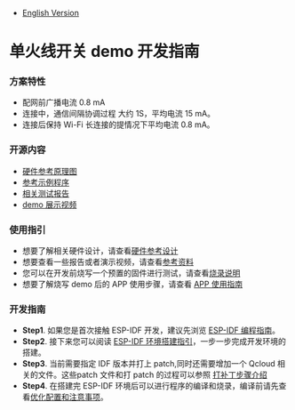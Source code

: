 - [English Version](./README.md)
# 单火线开关 demo 开发指南

### 方案特性

- 配网前广播电流 0.8 mA
- 连接中，通信间隔协调过程 大约 1S，平均电流 15 mA。
- 连接后保持 Wi-Fi 长连接的提情况下平均电流 0.8 mA。

### 开源内容

- [硬件参考原理图](./References/Hardware_Overview/)
- [参考示例程序](./projects/)
- [相关测试报告](./References/)
- [demo 展示视频](./References/)

### 使用指引

- 想要了解相关硬件设计，请查看[硬件参考设计](./References/Hardware_Overview/)
- 想要查看一些报告或者演示视频，请查看[参考资料](./References/)
- 您可以在开发前烧写一个预置的固件进行测试，请查看[烧录说明](./docs/Download_Guide_CN.md)
- 想要了解烧写 demo 后的 APP 使用步骤，请查看 [APP 使用指南](./docs/APP_User_Guide_CN.md)

### 开发指南

- **Step1**. 如果您是首次接触 ESP-IDF 开发，建议先浏览 [ESP-IDF 编程指南](https://docs.espressif.com/projects/esp-idf/en/release-v4.4/esp32c3/index.html)。
- **Step2**. 接下来您可以阅读 [ESP-IDF 环境搭建指引](https://docs.espressif.com/projects/esp-idf/en/release-v4.4/esp32c3/get-started/index.html)，一步一步完成开发环境的搭建。
- **Step3**. 当前需要指定 IDF 版本并打上 patch,同时还需要增加一个 Qcloud 相关的文件。这些patch 文件和打 patch 的过程可以参照 [打补丁步骤介绍](./patch/patch_steps_CN.md)
- **Step4**. 在搭建完 ESP-IDF 环境后可以进行程序的编译和烧录，编译前请先查看[优化配置和注意事项](./docs/Optimized%20configuration%20and%20note_CN.md)。
